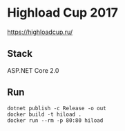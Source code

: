 # Highload Cup 2017
https://highloadcup.ru/

## Stack
ASP.NET Core 2.0

## Run
```
dotnet publish -c Release -o out
docker build -t hiload .
docker run --rm -p 80:80 hiload
```
